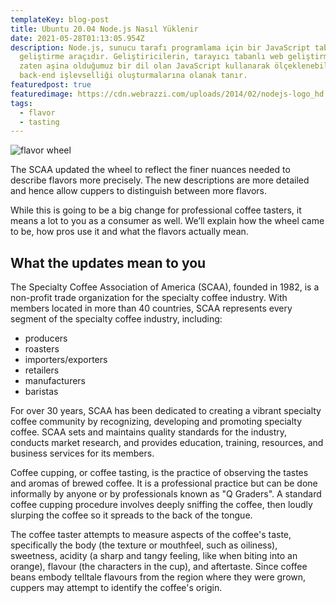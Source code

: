 ```yaml
---
templateKey: blog-post
title: Ubuntu 20.04 Node.js Nasıl Yüklenir
date: 2021-05-28T01:13:05.954Z
description: Node.js, sunucu tarafı programlama için bir JavaScript tabanlı bir
  geliştirme araçıdır. Geliştiricilerin, tarayıcı tabanlı web geliştirmeden
  zaten aşina olduğumuz bir dil olan JavaScript kullanarak ölçeklenebilir
  back-end işlevselliği oluşturmalarına olanak tanır.
featuredpost: true
featuredimage: https://cdn.webrazzi.com/uploads/2014/02/nodejs-logo_hd.png
tags:
  - flavor
  - tasting
---
```

![flavor wheel](https://cdn.webrazzi.com/uploads/2014/02/nodejs-logo_hd.png)

The SCAA updated the wheel to reflect the finer nuances needed to describe flavors more precisely. The new descriptions are more detailed and hence allow cuppers to distinguish between more flavors.

While this is going to be a big change for professional coffee tasters, it means a lot to you as a consumer as well. We’ll explain how the wheel came to be, how pros use it and what the flavors actually mean.

## What the updates mean to you

The Specialty Coffee Association of America (SCAA), founded in 1982, is a non-profit trade organization for the specialty coffee industry. With members located in more than 40 countries, SCAA represents every segment of the specialty coffee industry, including:

* producers
* roasters
* importers/exporters
* retailers
* manufacturers
* baristas

For over 30 years, SCAA has been dedicated to creating a vibrant specialty coffee community by recognizing, developing and promoting specialty coffee. SCAA sets and maintains quality standards for the industry, conducts market research, and provides education, training, resources, and business services for its members.

Coffee cupping, or coffee tasting, is the practice of observing the tastes and aromas of brewed coffee. It is a professional practice but can be done informally by anyone or by professionals known as "Q Graders". A standard coffee cupping procedure involves deeply sniffing the coffee, then loudly slurping the coffee so it spreads to the back of the tongue.

The coffee taster attempts to measure aspects of the coffee's taste, specifically the body (the texture or mouthfeel, such as oiliness), sweetness, acidity (a sharp and tangy feeling, like when biting into an orange), flavour (the characters in the cup), and aftertaste. Since coffee beans embody telltale flavours from the region where they were grown, cuppers may attempt to identify the coffee's origin.